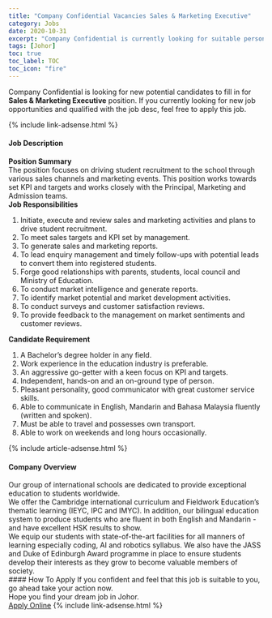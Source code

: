```yaml
---
title: "Company Confidential Vacancies Sales & Marketing Executive" 
category: Jobs 
date: 2020-10-31 
excerpt: "Company Confidential is currently looking for suitable person to fill in the Sales & Marketing Executive which positioned at Johor" 
tags: [Johor] 
toc: true 
toc_label: TOC 
toc_icon: "fire" 
--- 
```


<p>Company Confidential is looking for new potential candidates to fill in for <b>Sales & Marketing Executive</b> position. If you currently looking for new job opportunities and qualified with the job desc, feel free to apply this job.
</p>{% include link-adsense.html %} 
<div><div><h4>Job Description</h4></div><div><div><span><div><div><div><strong>Position Summary</strong></div><div>The position focuses on driving student recruitment to the school through various sales channels and marketing events. This position works towards set KPI and targets and works closely with the Principal, Marketing and Admission teams.</div><div><strong>Job Responsibilities</strong></div><ol><li>Initiate, execute and review sales and marketing activities and plans to drive student recruitment.</li><li>To meet sales targets and KPI set by management.</li><li>To generate sales and marketing reports.</li><li>To lead enquiry management and timely follow-ups with potential leads to convert them into registered students.</li><li>Forge good relationships with parents, students, local council and Ministry of Education.</li><li>To conduct market intelligence and generate reports.</li><li>To identify market potential and market development activities.</li><li>To conduct surveys and customer satisfaction reviews.</li><li>To provide feedback to the management on market sentiments and customer reviews.</li></ol><div><strong>Candidate Requirement</strong></div><ol><li>A Bachelor&#8217;s degree holder in any field.</li><li>Work experience in the education industry is preferable.&#160;</li><li>An aggressive go-getter with a keen focus on KPI and targets.</li><li>Independent, hands-on and an on-ground type of person.</li><li>Pleasant personality, good communicator with great customer service skills.</li><li>Able to communicate in English, Mandarin and Bahasa Malaysia fluently (written and spoken).</li><li>Must be able to travel and possesses own transport.</li><li>Able to work on weekends and long hours occasionally.</li></ol></div></div></span></div></div></div> 
{% include article-adsense.html %} 
<div><div><h4>Company Overview</h4></div><div><div><span><div><div>
<div>Our group of international schools are dedicated to provide exceptional education to students worldwide.</div>
<div>We offer the Cambridge international curriculum and Fieldwork Education&#8217;s thematic learning (IEYC, IPC and IMYC). In addition, our bilingual education system to produce students who are fluent in both English and Mandarin - and have excellent HSK results to show.</div>
<div>We equip our students with state-of-the-art facilities for all manners of learning especially coding, AI and robotics syllabus. We also have the JASS and Duke of Edinburgh Award programme in place to ensure students develop their interests as they grow to become valuable members of society.</div>
</div></div></span></div></div></div> 
#### How To Apply 
If you confident and feel that this job is suitable to you, go ahead take your action now. <br/> 
Hope you find your dream job in Johor. <br/> 
<a href="https://www.jobstreet.com.my/en/job/sales-marketing-executive-4414947?jobId=jobstreet-my-job-4414947&sectionRank=14&token=0~837aa7a6-ebf5-41a2-82b3-100fc8d1ce8c&fr=SRP%20View%20In%20New%20Ta" class="btn btn--info" target="_blank" rel="nofollow noopenner">Apply Online</a> 
{% include link-adsense.html %} 